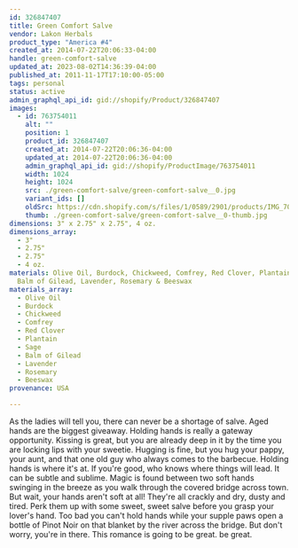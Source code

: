 ```yaml
---
id: 326847407
title: Green Comfort Salve
vendor: Lakon Herbals
product_type: "America #4"
created_at: 2014-07-22T20:06:33-04:00
handle: green-comfort-salve
updated_at: 2023-08-02T14:36:39-04:00
published_at: 2011-11-17T17:10:00-05:00
tags: personal
status: active
admin_graphql_api_id: gid://shopify/Product/326847407
images:
  - id: 763754011
    alt: ""
    position: 1
    product_id: 326847407
    created_at: 2014-07-22T20:06:36-04:00
    updated_at: 2014-07-22T20:06:36-04:00
    admin_graphql_api_id: gid://shopify/ProductImage/763754011
    width: 1024
    height: 1024
    src: ./green-comfort-salve/green-comfort-salve__0.jpg
    variant_ids: []
    oldSrc: https://cdn.shopify.com/s/files/1/0589/2901/products/IMG_7059.jpeg?v=1406073996
    thumb: ./green-comfort-salve/green-comfort-salve__0-thumb.jpg
dimensions: 3" x 2.75" x 2.75", 4 oz.
dimensions_array:
  - 3"
  - 2.75"
  - 2.75"
  - 4 oz.
materials: Olive Oil, Burdock, Chickweed, Comfrey, Red Clover, Plantain, Sage,
  Balm of Gilead, Lavender, Rosemary & Beeswax
materials_array:
  - Olive Oil
  - Burdock
  - Chickweed
  - Comfrey
  - Red Clover
  - Plantain
  - Sage
  - Balm of Gilead
  - Lavender
  - Rosemary
  - Beeswax
provenance: USA

---
```


As the ladies will tell you, there can never be a shortage of salve. Aged hands are the biggest giveaway. Holding hands is really a gateway opportunity. Kissing is great, but you are already deep in it by the time you are locking lips with your sweetie. Hugging is fine, but you hug your pappy, your aunt, and that one old guy who always comes to the barbecue. Holding hands is where it's at. If you're good, who knows where things will lead. It can be subtle and sublime. Magic is found between two soft hands swinging in the breeze as you walk through the covered bridge across town. But wait, your hands aren't soft at all! They're all crackly and dry, dusty and tired. Perk them up with some sweet, sweet salve before you grasp your lover's hand. Too bad you can't hold hands while your supple paws open a bottle of Pinot Noir on that blanket by the river across the bridge. But don't worry, you're in there. This romance is going to be great. be great.